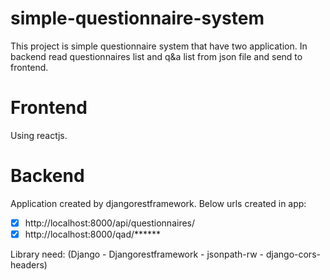 # simple-questionnaire-system
This project is simple questionnaire system that have two application. 
In backend read questionnaires list and q&a list from json file and send to frontend.

# Frontend

Using reactjs.

# Backend

Application created by djangorestframework.
Below urls created in app:
- [x] http://localhost:8000/api/questionnaires/
- [x] http://localhost:8000/qad/******

Library need: (Django - Djangorestframework - jsonpath-rw - django-cors-headers)
